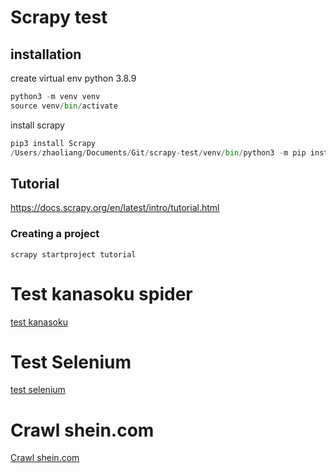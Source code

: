 # Scrapy test

## installation
create virtual env python 3.8.9
```python
python3 -m venv venv
source venv/bin/activate
```
install scrapy
```python
pip3 install Scrapy
/Users/zhaoliang/Documents/Git/scrapy-test/venv/bin/python3 -m pip install scrapy
```

## Tutorial 
https://docs.scrapy.org/en/latest/intro/tutorial.html

### Creating a project
```
scrapy startproject tutorial
```
# Test kanasoku spider
[test kanasoku](kanasoku.md)
# Test Selenium
[test selenium](selenium.md)
# Crawl shein.com
[Crawl shein.com](shein.md)